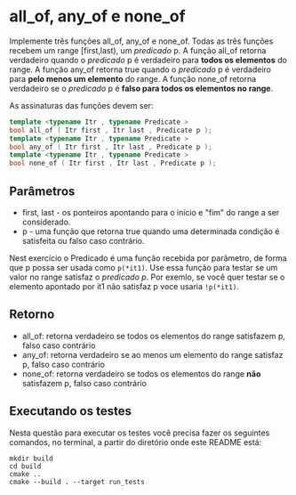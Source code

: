 # all_of, any_of e none_of

Implemente três funções all_of, any_of e none_of. Todas as três funções recebem um range \[first,last), um _predicado_ p. A função all_of retorna
verdadeiro quando o _predicado_ p é verdadeiro para __todos os elementos__ do range. A função any_of retorna true quando o _predicado_ p é verdadeiro
para __pelo menos um elemento__ do range. A função none_of retorna verdadeiro se o _predicado_ p é __falso para todos os elementos no range__.

As assinaturas das funções devem ser:
```c++
template <typename Itr , typename Predicate >
bool all_of ( Itr first , Itr last , Predicate p );
template <typename Itr , typename Predicate >
bool any_of ( Itr first , Itr last , Predicate p );
template <typename Itr , typename Predicate >
bool none_of ( Itr first , Itr last , Predicate p );
```

## Parâmetros
- first, last - os ponteiros apontando para o inicio e "fim" do range a ser considerado.
- p - uma função que retorna true quando uma determinada condição é satisfeita ou falso caso contrário.

Nest exercício o Predicado é uma função recebida por parâmetro, de forma que p possa ser usada como `p(*it1)`. Use essa função para
testar se um valor no range satisfaz o _predicado p_. Por exemlo, se você quer testar se o elemento apontado por it1 não satisfaz p
voce usaria ``!p(*it1)``.

## Retorno
- all_of: retorna verdadeiro se todos os elementos do range satisfazem p, falso caso contrário
- any_of: retorna verdadeiro se ao menos um elemento do range satisfaz p, falso caso contrário
- none_of: retorna verdadeiro se todos os elementos do range __não__ satisfazem p, falso caso contrário

## Executando os testes

Nesta questão para executar os testes você precisa fazer os seguintes comandos, no terminal, a partir do diretório onde este README está:

```
mkdir build
cd build
cmake ..
cmake --build . --target run_tests
```
